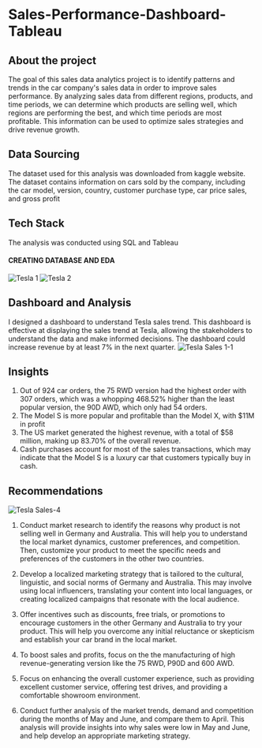 # Sales-Performance-Dashboard-Tableau

## About the project
The goal of this sales data analytics project is to identify patterns and trends in the car company's sales data in order to improve sales performance. By analyzing sales data from different regions, products, and time periods, we can determine which products are selling well, which regions are performing the best, and which time periods are most profitable. This information can be used to optimize sales strategies and drive revenue growth.

## Data Sourcing
The dataset used for this analysis was downloaded from kaggle website. The dataset contains information on cars sold by the company, including the car model, version, country, customer purchase type, car price sales, and gross profit 

## Tech Stack
The analysis was conducted using SQL and Tableau

#### CREATING DATABASE AND EDA 
![Tesla 1](https://user-images.githubusercontent.com/115374063/232208405-ad167249-75e3-40a7-b442-e8f42dd754bb.png)
![Tesla 2](https://user-images.githubusercontent.com/115374063/232208412-d2c17739-a4d7-4b54-afc0-cb136b6ebccc.png)

## Dashboard and Analysis
I designed a dashboard to understand Tesla sales trend. This dashboard is effective at displaying the sales trend at Tesla, allowing the stakeholders to understand the data and make informed decisions. The dashboard could increase revenue by at least 7% in the next quarter.
![Tesla Sales 1-1](https://user-images.githubusercontent.com/115374063/232208450-a5468ea7-9537-44a1-b53c-209ab9c87940.png)

## Insights
1. Out of 924 car orders, the 75 RWD version had the highest order with 307 orders, which was a whopping 468.52% higher than the least popular version, the 90D AWD, which only had 54 orders.
2. The Model S is more popular and profitable than the Model X, with $11M in profit
3. The US market generated the highest revenue, with a total of $58 million, making up 83.70% of the overall revenue.
4. Cash purchases account for most of the sales transactions, which may indicate that the Model S is a luxury car that customers typically buy in cash.

## Recommendations
![Tesla Sales-4](https://user-images.githubusercontent.com/115374063/230226688-b884fa93-ce45-4535-841a-94db491d1e4c.png)

1) Conduct market research to identify the reasons why product is not selling well in Germany and Australia. This will help you to understand the local market dynamics, customer preferences, and competition. Then, customize your product to meet the specific needs and preferences of the customers in the other two countries.

2) Develop a localized marketing strategy that is tailored to the cultural, linguistic, and social norms of Germany and Australia. This may involve using local influencers, translating your content into local languages, or creating localized campaigns that resonate with the local audience.

3) Offer incentives such as discounts, free trials, or promotions to encourage customers in the other Germany and Australia to try your product. This will help you overcome any initial reluctance or skepticism and establish your car brand in the local market.

4) To boost sales and profits, focus on the the manufacturing of high revenue-generating version like the 75 RWD, P90D and 600 AWD.

5) Focus on enhancing the overall customer experience, such as providing excellent customer service, offering test drives, and providing a comfortable showroom environment.

6) Conduct further analysis of the market trends, demand and competition during the months of May and June, and compare them to April. This analysis will provide insights into why sales were low in May and June, and help develop an appropriate marketing strategy.  
